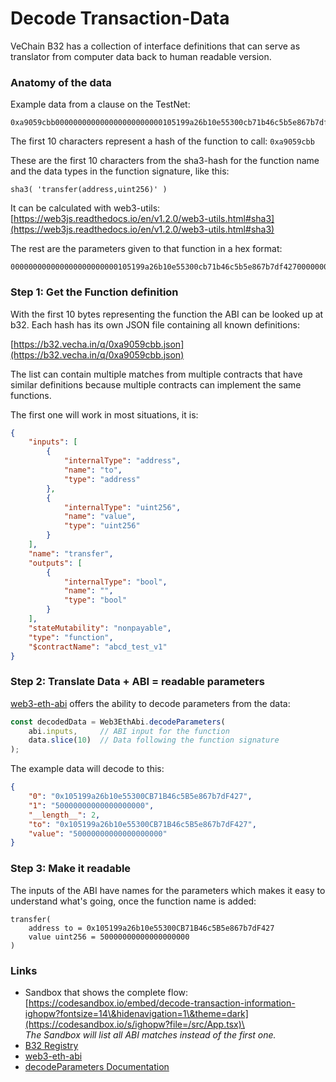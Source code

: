 # Decode Transaction-Data

VeChain B32 has a collection of interface definitions that can serve as translator from computer data back to human readable version.

### Anatomy of the data

Example data from a clause on the TestNet:

```
0xa9059cbb000000000000000000000000105199a26b10e55300cb71b46c5b5e867b7df427000000000000000000000000000000000000000000000002b5e3af16b1880000
```

The first 10 characters represent a hash of the function to call: `0xa9059cbb`

These are the first 10 characters from the sha3-hash for the function name and the data types in the function signature, like this:

```
sha3( 'transfer(address,uint256)' )
```

It can be calculated  with web3-utils:\
[https://web3js.readthedocs.io/en/v1.2.0/web3-utils.html#sha3](https://web3js.readthedocs.io/en/v1.2.0/web3-utils.html#sha3)

The rest are the parameters given to that function in a hex format:

```
000000000000000000000000105199a26b10e55300cb71b46c5b5e867b7df427000000000000000000000000000000000000000000000002b5e3af16b1880000
```

### Step 1: Get the Function definition

With the first 10 bytes representing the function the ABI can be looked up at b32. Each hash has its own JSON file containing all known definitions:

[https://b32.vecha.in/q/0xa9059cbb.json](https://b32.vecha.in/q/0xa9059cbb.json)

The list can contain multiple matches from multiple contracts that have similar definitions because multiple contracts can implement the same functions.

The first one will work in most situations, it is:

```json
{
	"inputs": [
		{
			"internalType": "address",
			"name": "to",
			"type": "address"
		},
		{
			"internalType": "uint256",
			"name": "value",
			"type": "uint256"
		}
	],
	"name": "transfer",
	"outputs": [
		{
			"internalType": "bool",
			"name": "",
			"type": "bool"
		}
	],
	"stateMutability": "nonpayable",
	"type": "function",
	"$contractName": "abcd_test_v1"
}
```

### Step 2: Translate Data + ABI = readable parameters

[web3-eth-abi](https://www.npmjs.com/package/web3-eth-abi) offers the ability to decode parameters from the data:

```js
const decodedData = Web3EthAbi.decodeParameters(
    abi.inputs,     // ABI input for the function
    data.slice(10)  // Data following the function signature
);
```

The example data will decode to this:

```json
{
    "0": "0x105199a26b10e55300CB71B46c5B5e867b7dF427",
    "1": "50000000000000000000",
    "__length__": 2,
    "to": "0x105199a26b10e55300CB71B46c5B5e867b7dF427",
    "value": "50000000000000000000"
}
```

### Step 3: Make it readable

The inputs of the ABI have names for the parameters which makes it easy to understand what's going, once the function name is added:

```
transfer(
	address to = 0x105199a26b10e55300CB71B46c5B5e867b7dF427
	value uint256 = 50000000000000000000
)
```

### Links

* Sandbox that shows the complete flow:\
  [https://codesandbox.io/embed/decode-transaction-information-ighopw?fontsize=14\&hidenavigation=1\&theme=dark](https://codesandbox.io/s/ighopw?file=/src/App.tsx)\
  \
  _The Sandbox will list all ABI matches instead of the first one._
* [B32 Registry](https://github.com/vechain/b32)
* [web3-eth-abi](https://presearch.com/search?q=web3-eth-abi)
* [decodeParameters Documentation](https://web3js.readthedocs.io/en/v1.8.1/web3-eth-abi.html#decodeparameters)
